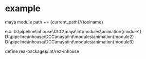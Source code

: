 # example

maya module path += {current_path}/{toolname}

e.x.
D:\pipeline\inhouse\DCC\maya\int\modules\animation\{module1}
D:\pipeline\inhouse\DCC\maya\int\modules\animation\{module2}
D:\pipeline\inhouse\DCC\maya\int\modules\animation\{module3}

define rea-packages/int/rez-inhouse